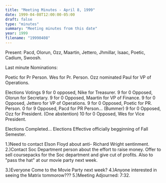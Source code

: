 ```yaml
---
title: "Meeting Minutes - April 8, 1999"
date: 1999-04-08T12:00:00-05:00
draft: false
type: "minutes"
summary: "Meeting minutes from this date"
year: 1999
filename: "19990408"
---
```


Present: Pacd, Olorun, Ozz, Maartin, Jettero, Jhmillar, Isaac, Poetic, 	Cadium, Swoosh. </p><p>
Last minute Nominations: </p><p>
Poetic for Pr Person. Wes for Pr. Person. Ozz nominated Paul for VP of Operations. </p><p>
</p><p>
Elections Votings 9 for 0 opposed, Nike  for Treasurer. 9 for 0 Opposed, Olorun for Secretary. 9 for 0 Opposed, Maartin for VP of Finance. 9 for 0 Opposed, Jettero for VP of Operations. 9 for 0 Opposed, Poetic for PR. Person. 0 for 9 Opposed, Pacd for PR Person... (Bummer) 9 for 0 Opposed, Ozz for President. (One abstention) 10 for 0 Opposed, Wes for Vice President. </p><p>
</p><p>
Elections Completed... Elections Effective officially begginning of Fall Semester. </p><p>
1.)Need to contact Elson Floyd about anti- Richard Wright sentinment. 2.)Contact Soc Department person about the effort to raise money. 	Offer to sell coursepacks for the Soc department and give cut of 	profits.  Also to "pass the hat" at our movie party next week. </p><p>
3.)Everyone Come to the Movie Party next week? 4.)Anyone interested in seeing the Matrix tommorow??? 5.)Meeting Adjourned: 7:32. </p><p>
</p>
